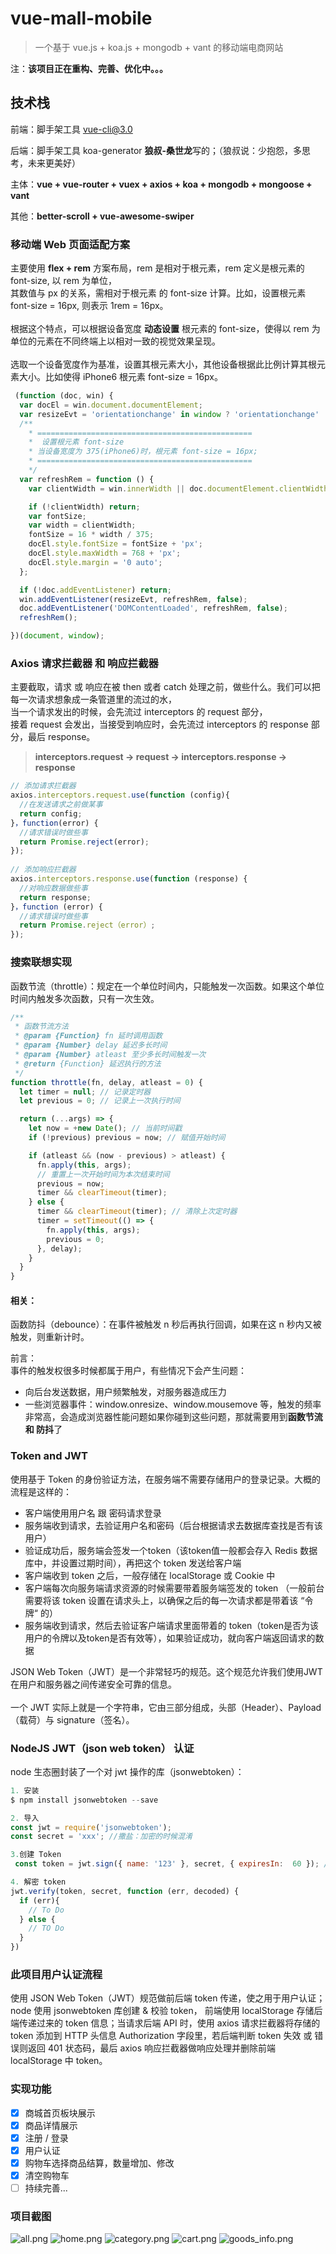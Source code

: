 # vue-mall-mobile
> 一个基于 vue.js + koa.js + mongodb + vant 的移动端电商网站

注：**该项目正在重构、完善、优化中。。。**

## 技术栈 

前端：脚手架工具 vue-cli@3.0

后端：脚手架工具 koa-generator **狼叔-桑世龙**写的；（狼叔说：少抱怨，多思考，未来更美好）

主体：**vue + vue-router + vuex + axios + koa + mongodb + mongoose + vant**

其他：**better-scroll + vue-awesome-swiper**

### 移动端 Web 页面适配方案

主要使用 **flex + rem** 方案布局，rem 是相对于根元素，rem 定义是根元素的 font-size, 以 rem 为单位，  
其数值与 px 的关系，需相对于根元素 <html> 的 font-size 计算。比如，设置根元素 font-size = 16px, 则表示 1rem = 16px。
<br /><br />
根据这个特点，可以根据设备宽度 **动态设置** 根元素的 font-size，使得以 rem 为单位的元素在不同终端上以相对一致的视觉效果呈现。  
<br />
选取一个设备宽度作为基准，设置其根元素大小，其他设备根据此比例计算其根元素大小。比如使得 iPhone6 根元素 font-size = 16px。

```js
 (function (doc, win) {
  var docEl = win.document.documentElement;
  var resizeEvt = 'orientationchange' in window ? 'orientationchange' : 'resize';
  /**
    * ================================================
    *  设置根元素 font-size
    * 当设备宽度为 375(iPhone6)时，根元素 font-size = 16px; 
    * ================================================
    */
  var refreshRem = function () {
    var clientWidth = win.innerWidth || doc.documentElement.clientWidth || doc.body.clientWidth;

    if (!clientWidth) return;
    var fontSize;
    var width = clientWidth;
    fontSize = 16 * width / 375;
    docEl.style.fontSize = fontSize + 'px';
    docEl.style.maxWidth = 768 + 'px';
    docEl.style.margin = '0 auto';
  };

  if (!doc.addEventListener) return;
  win.addEventListener(resizeEvt, refreshRem, false);
  doc.addEventListener('DOMContentLoaded', refreshRem, false);
  refreshRem();

})(document, window);

```

### Axios 请求拦截器 和 响应拦截器
主要截取，请求 或 响应在被 then 或者 catch 处理之前，做些什么。我们可以把每一次请求想象成一条管道里的流过的水，  
当一个请求发出的时候，会先流过 interceptors 的 request 部分，  
接着 request 会发出，当接受到响应时，会先流过 interceptors 的 response 部分，最后 response。

> **interceptors.request -> request -> interceptors.response -> response**

```js
// 添加请求拦截器
axios.interceptors.request.use(function (config){
  //在发送请求之前做某事
  return config;
}，function(error) {
  //请求错误时做些事
  return Promise.reject(error);
});
 
// 添加响应拦截器
axios.interceptors.response.use(function (response) {
  //对响应数据做些事
  return response;
}，function (error) {
  //请求错误时做些事
  return Promise.reject（error）;
});
```
### 搜索联想实现
函数节流（throttle）：规定在一个单位时间内，只能触发一次函数。如果这个单位时间内触发多次函数，只有一次生效。
```js
/**
 * 函数节流方法
 * @param {Function} fn 延时调用函数
 * @param {Number} delay 延迟多长时间
 * @param {Number} atleast 至少多长时间触发一次
 * @return {Function} 延迟执行的方法
 */
function throttle(fn, delay, atleast = 0) {
  let timer = null; // 记录定时器
  let previous = 0; // 记录上一次执行时间

  return (...args) => {
    let now = +new Date(); // 当前时间戳
    if (!previous) previous = now; // 赋值开始时间

    if (atleast && (now - previous) > atleast) {
      fn.apply(this, args);
      // 重置上一次开始时间为本次结束时间
      previous = now;
      timer && clearTimeout(timer);
    } else {
      timer && clearTimeout(timer); // 清除上次定时器
      timer = setTimeout(() => {
        fn.apply(this, args);
        previous = 0;
      }, delay);
    }
  }
}
```
#### 相关：
函数防抖（debounce）：在事件被触发 n 秒后再执行回调，如果在这 n 秒内又被触发，则重新计时。

前言：  
事件的触发权很多时候都属于用户，有些情况下会产生问题：
- 向后台发送数据，用户频繁触发，对服务器造成压力
- 一些浏览器事件：window.onresize、window.mousemove 等，触发的频率非常高，会造成浏览器性能问题如果你碰到这些问题，那就需要用到**函数节流 和 防抖**了

### Token and JWT
使用基于 Token 的身份验证方法，在服务端不需要存储用户的登录记录。大概的流程是这样的：

- 客户端使用用户名 跟 密码请求登录
- 服务端收到请求，去验证用户名和密码（后台根据请求去数据库查找是否有该用户）
- 验证成功后，服务端会签发一个token（该token值一般都会存入 Redis 数据库中，并设置过期时间），再把这个 token 发送给客户端
- 客户端收到 token 之后，一般存储在 localStorage 或 Cookie 中
- 客户端每次向服务端请求资源的时候需要带着服务端签发的 token （一般前台需要将该 token 设置在请求头上，以确保之后的每一次请求都是带着该 “令牌“ 的）
- 服务端收到请求，然后去验证客户端请求里面带着的 token（token是否为该用户的令牌以及token是否有效等），如果验证成功，就向客户端返回请求的数据

JSON Web Token（JWT）是一个非常轻巧的规范。这个规范允许我们使用JWT在用户和服务器之间传递安全可靠的信息。  
<br />
一个 JWT 实际上就是一个字符串，它由三部分组成，头部（Header）、Payload（载荷）与 signature（签名）。

### NodeJS JWT（json web token） 认证

node 生态圈封装了一个对 jwt 操作的库（jsonwebtoken）：

```js
1. 安装
$ npm install jsonwebtoken --save

2. 导入
const jwt = require('jsonwebtoken');
const secret = 'xxx'; //撒盐：加密的时候混淆

3.创建 Token
 const token = jwt.sign({ name: '123' }, secret, { expiresIn:  60 }); // 60 秒到期时间

4. 解密 token
jwt.verify(token, secret, function (err, decoded) {
  if (err){
    // To Do
  } else {
    // TO Do
  }
})
```

### 此项目用户认证流程

使用 JSON Web Token（JWT）规范做前后端 token 传递，使之用于用户认证；node 使用 jsonwebtoken 库创建 & 校验 token，
前端使用 localStorage 存储后端传递过来的 token 信息；当请求后端 API 时，使用 axios 请求拦截器将存储的 token 添加到 
HTTP 头信息 Authorization 字段里，若后端判断 token 失效 或 错误则返回 401 状态码，最后 axios 响应拦截器做响应处理并删除前端 localStorage 中 token。

### 实现功能

- [x] 商城首页板块展示
- [x] 商品详情展示
- [x] 注册 / 登录
- [x] 用户认证
- [x] 购物车选择商品结算，数量增加、修改
- [x] 清空购物车
- [ ] 持续完善...

### 项目截图
![all.png](./image/all.gif)
![home.png](./image/home.png)
![category.png](./image/category.png)
![cart.png](./image/cart.png)
![goods_info.png](./image/goods_info.png)